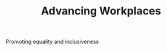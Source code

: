 ---
title: Advancing Workplaces
body: 'Promoting equality and inclusiveness'
image: 'assets/images/about/work.svg'

---